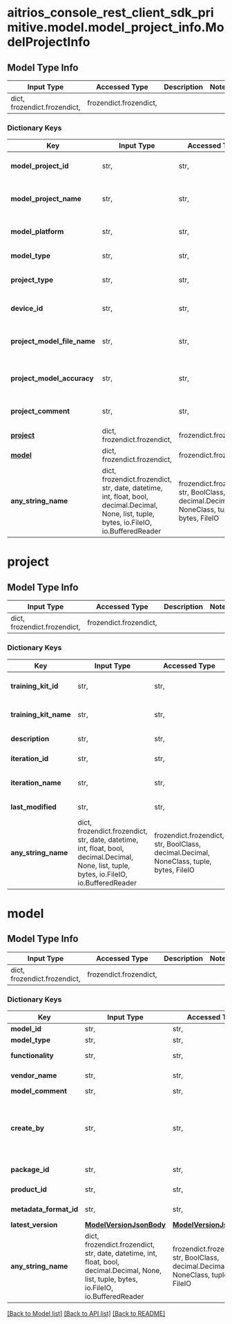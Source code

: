 # aitrios_console_rest_client_sdk_primitive.model.model_project_info.ModelProjectInfo

## Model Type Info
Input Type | Accessed Type | Description | Notes
------------ | ------------- | ------------- | -------------
dict, frozendict.frozendict,  | frozendict.frozendict,  |  | 

### Dictionary Keys
Key | Input Type | Accessed Type | Description | Notes
------------ | ------------- | ------------- | ------------- | -------------
**model_project_id** | str,  | str,  | Set the model project ID. | 
**model_project_name** | str,  | str,  | Set the model project name. | 
**model_platform** | str,  | str,  | Set the model platform. | [optional] 
**model_type** | str,  | str,  | Set the model type. | [optional] 
**project_type** | str,  | str,  | Set the project type. | [optional] 
**device_id** | str,  | str,  | Set the model device id. | [optional] 
**project_model_file_name** | str,  | str,  | Set the project model filename. | [optional] 
**project_model_accuracy** | str,  | str,  | Set the project model accuracy. | [optional] 
**project_comment** | str,  | str,  | Set the project comment. | [optional] 
**[project](#project)** | dict, frozendict.frozendict,  | frozendict.frozendict,  |  | [optional] 
**[model](#model)** | dict, frozendict.frozendict,  | frozendict.frozendict,  |  | [optional] 
**any_string_name** | dict, frozendict.frozendict, str, date, datetime, int, float, bool, decimal.Decimal, None, list, tuple, bytes, io.FileIO, io.BufferedReader | frozendict.frozendict, str, BoolClass, decimal.Decimal, NoneClass, tuple, bytes, FileIO | any string name can be used but the value must be the correct type | [optional]

# project

## Model Type Info
Input Type | Accessed Type | Description | Notes
------------ | ------------- | ------------- | -------------
dict, frozendict.frozendict,  | frozendict.frozendict,  |  | 

### Dictionary Keys
Key | Input Type | Accessed Type | Description | Notes
------------ | ------------- | ------------- | ------------- | -------------
**training_kit_id** | str,  | str,  | Set the training kit id. | [optional] 
**training_kit_name** | str,  | str,  | Set the training kit name. | [optional] 
**description** | str,  | str,  | Set the description. | [optional] 
**iteration_id** | str,  | str,  | Set the iteration id. | [optional] 
**iteration_name** | str,  | str,  | Set the iteration name. | [optional] 
**last_modified** | str,  | str,  | Set the last modified. | [optional] 
**any_string_name** | dict, frozendict.frozendict, str, date, datetime, int, float, bool, decimal.Decimal, None, list, tuple, bytes, io.FileIO, io.BufferedReader | frozendict.frozendict, str, BoolClass, decimal.Decimal, NoneClass, tuple, bytes, FileIO | any string name can be used but the value must be the correct type | [optional]

# model

## Model Type Info
Input Type | Accessed Type | Description | Notes
------------ | ------------- | ------------- | -------------
dict, frozendict.frozendict,  | frozendict.frozendict,  |  | 

### Dictionary Keys
Key | Input Type | Accessed Type | Description | Notes
------------ | ------------- | ------------- | ------------- | -------------
**model_id** | str,  | str,  | Set the model ID. | [optional] 
**model_type** | str,  | str,  | Set the device type. | [optional] 
**functionality** | str,  | str,  | Set the function descriptions. | [optional] 
**vendor_name** | str,  | str,  | Set the vendor name. | [optional] 
**model_comment** | str,  | str,  | Set the description. | [optional] 
**create_by** | str,  | str,  | Set the create_by. - Value definition   Self: Self-training models   Marketplace: Marketplace purchacing model  | [optional] 
**package_id** | str,  | str,  | Set the marketplace package ID. | [optional] 
**product_id** | str,  | str,  | Set the marketplace product ID. | [optional] 
**metadata_format_id** | str,  | str,  | Set the metadata_format_id. | [optional] 
**latest_version** | [**ModelVersionJsonBody**](ModelVersionJsonBody.md) | [**ModelVersionJsonBody**](ModelVersionJsonBody.md) |  | [optional] 
**any_string_name** | dict, frozendict.frozendict, str, date, datetime, int, float, bool, decimal.Decimal, None, list, tuple, bytes, io.FileIO, io.BufferedReader | frozendict.frozendict, str, BoolClass, decimal.Decimal, NoneClass, tuple, bytes, FileIO | any string name can be used but the value must be the correct type | [optional]

[[Back to Model list]](../../README.md#documentation-for-models) [[Back to API list]](../../README.md#documentation-for-api-endpoints) [[Back to README]](../../README.md)

